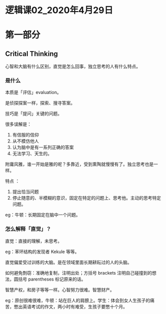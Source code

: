 # 逻辑课02_2020年4月29日

# 第一部分

## Critical Thinking

心智和大脑有什么区别，直觉是怎么回事，独立思考的人有什么特点。

### 是什么

本质是「评估」evaluation。

是侦探探案一样，探索、搜寻答案。

技巧是「提问」关键的问题。

很多误解是：

1. 有信服的信仰
2. 从不模仿他人
3. 认为脑中是有一系列正确的答案
4. 无法学习、天生的。

附庸风雅，谁一开始是雅的呢？多靠近，受到熏陶就慢慢有了。独立思考也是一样。

特点 ：

1. 提出恰当问题
2. 停止随意的、半模糊的意识，固定在特定的问题上、思考他。主动的思考特定问题。

eg：牛顿：长期固定在脑中一个问题。

### 怎么解释「直觉」？

直觉：直接的理解，未思考。

eg：苯环结构的发现者 Kekule 等等。

直觉偏爱受过训练的大脑。是在领域里面长期耕耘过的人的头脑。

如何避免剽窃：准确地复制，注明出处；方括号 brackets 注明自己碰撞到的想法，圆括号 parentheses 标记原来的话。

智慧产权，和房子等等一样。心智努力很难。智慧财产。

eg：原创很难很难，牛顿：站在巨人的肩膀上。学生：体会到女人生孩子的痛苦，憋出英语考试的作文，两小时有难受，生孩子要憋十个月。
